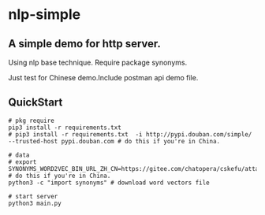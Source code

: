 # nlp-simple
## A simple demo for http server. 

Using nlp base technique. Require package synonyms.


Just test for Chinese demo.Include postman api demo file.
## QuickStart

```
# pkg require
pip3 install -r requirements.txt 
# pip3 install -r requirements.txt  -i http://pypi.douban.com/simple/ --trusted-host pypi.douban.com # do this if you're in China.

# data
# export SYNONYMS_WORD2VEC_BIN_URL_ZH_CN=https://gitee.com/chatopera/cskefu/attach_files/610602/download/words.vector.gz # do this if you're in China.
python3 -c "import synonyms" # download word vectors file

# start server
python3 main.py
```
